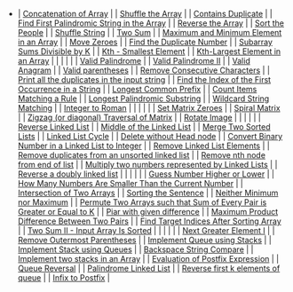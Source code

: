- | [](https://leetcode.com/problems/concatenation-of-array/)[Concatenation of Array](https://leetcode.com/problems/concatenation-of-array/) |
  | [](https://leetcode.com/problems/shuffle-the-array/)[Shuffle the Array](https://leetcode.com/problems/shuffle-the-array/) |
  | [](https://leetcode.com/problems/contains-duplicate/)[Contains Duplicate](https://leetcode.com/problems/contains-duplicate/) |
  | [](https://leetcode.com/problems/find-first-palindromic-string-in-the-array/)[Find First Palindromic String in the Array](https://leetcode.com/problems/find-first-palindromic-string-in-the-array/) |
  | [](https://www.geeksforgeeks.org/write-a-program-to-reverse-an-array-or-string/)[Reverse the Array](https://www.geeksforgeeks.org/write-a-program-to-reverse-an-array-or-string/) |
  | [](https://leetcode.com/problems/sort-the-people/)[Sort the People](https://leetcode.com/problems/sort-the-people/) |
  | [](https://leetcode.com/problems/shuffle-string/)[Shuffle String](https://leetcode.com/problems/shuffle-string/) |
  | [](https://leetcode.com/problems/two-sum/)[Two Sum](https://leetcode.com/problems/two-sum/) |
  | [](https://www.geeksforgeeks.org/maximum-and-minimum-in-an-array/)[Maximum and Minimum Element in an Array](https://www.geeksforgeeks.org/maximum-and-minimum-in-an-array/) |
  | [](https://leetcode.com/problems/move-zeroes/)[Move Zeroes](https://leetcode.com/problems/move-zeroes/) |
  | [](https://leetcode.com/problems/find-the-duplicate-number/)[Find the Duplicate Number](https://leetcode.com/problems/find-the-duplicate-number/) |
  | [](https://leetcode.com/problems/subarray-sums-divisible-by-k/)[Subarray Sums Divisible by K](https://leetcode.com/problems/subarray-sums-divisible-by-k/) |
  | [](https://practice.geeksforgeeks.org/problems/kth-smallest-element5635/1)[Kth - Smallest Element](https://practice.geeksforgeeks.org/problems/kth-smallest-element5635/1) |
  | [](https://leetcode.com/problems/kth-largest-element-in-an-array/)[Kth-Largest Element in an Array](https://leetcode.com/problems/kth-largest-element-in-an-array/) |
  |  |
  |  |
  | [](https://leetcode.com/problems/valid-palindrome/)[Valid Palindrome](https://leetcode.com/problems/valid-palindrome/) |
  | [](https://leetcode.com/problems/valid-palindrome-ii/)[Valid Palindrome II](https://leetcode.com/problems/valid-palindrome-ii/) |
  | [](https://leetcode.com/problems/valid-anagram/)[Valid Anagram](https://leetcode.com/problems/valid-anagram/) |
  | [](https://leetcode.com/problems/valid-parentheses/)[Valid parentheses](https://leetcode.com/problems/valid-parentheses/) |
  | [](https://practice.geeksforgeeks.org/problems/consecutive-elements2306/1)[Remove Consecutive Characters](https://practice.geeksforgeeks.org/problems/consecutive-elements2306/1) |
  | [](https://www.geeksforgeeks.org/print-all-the-duplicates-in-the-input-string/)[Print all the duplicates in the input string](https://www.geeksforgeeks.org/print-all-the-duplicates-in-the-input-string/) |
  | [](https://leetcode.com/problems/find-the-index-of-the-first-occurrence-in-a-string/)[Find the Index of the First Occurrence in a String](https://leetcode.com/problems/find-the-index-of-the-first-occurrence-in-a-string/) |
  | [](https://leetcode.com/problems/longest-common-prefix/)[Longest Common Prefix](https://leetcode.com/problems/longest-common-prefix/) |
  | [](https://leetcode.com/problems/count-items-matching-a-rule/)[Count Items Matching a Rule](https://leetcode.com/problems/count-items-matching-a-rule/) |
  | [](https://leetcode.com/problems/longest-palindromic-substring/)[Longest Palindromic Substring](https://leetcode.com/problems/longest-palindromic-substring/) |
  | [](https://practice.geeksforgeeks.org/problems/wildcard-string-matching1126/1)[Wildcard String Matching](https://practice.geeksforgeeks.org/problems/wildcard-string-matching1126/1) |
  | [](https://leetcode.com/problems/integer-to-roman/)[Integer to Roman](https://leetcode.com/problems/integer-to-roman/) |
  |  |
  |  |
  | [](https://leetcode.com/problems/set-matrix-zeroes/)[Set Matrix Zeroes](https://leetcode.com/problems/set-matrix-zeroes/) |
  | [](https://leetcode.com/problems/spiral-matrix/)[Spiral Matrix](https://leetcode.com/problems/spiral-matrix/) |
  | [](https://www.geeksforgeeks.org/zigzag-or-diagonal-traversal-of-matrix/)[Zigzag (or diagonal) Traversal of Matrix](https://www.geeksforgeeks.org/zigzag-or-diagonal-traversal-of-matrix/) |
  | [](https://leetcode.com/problems/rotate-image/)[Rotate Image](https://leetcode.com/problems/rotate-image/) |
  |  |
  |  |
  | [](https://leetcode.com/problems/reverse-linked-list/)[Reverse Linked List](https://leetcode.com/problems/reverse-linked-list/) |
  | [](https://leetcode.com/problems/middle-of-the-linked-list/)[Middle of the Linked List](https://leetcode.com/problems/middle-of-the-linked-list/) |
  | [](https://leetcode.com/problems/merge-two-sorted-lists/)[Merge Two Sorted Lists](https://leetcode.com/problems/merge-two-sorted-lists/) |
  | [](https://leetcode.com/problems/linked-list-cycle/)[Linked List Cycle](https://leetcode.com/problems/linked-list-cycle/) |
  | [](https://www.geeksforgeeks.org/given-only-a-pointer-to-a-node-to-be-deleted-in-a-singly-linked-list-how-do-you-delete-it/)[Delete without Head node](https://www.geeksforgeeks.org/given-only-a-pointer-to-a-node-to-be-deleted-in-a-singly-linked-list-how-do-you-delete-it/) |
  | [](https://leetcode.com/problems/convert-binary-number-in-a-linked-list-to-integer/)[Convert Binary Number in a Linked List to Integer](https://leetcode.com/problems/convert-binary-number-in-a-linked-list-to-integer/) |
  | [](https://leetcode.com/problems/remove-linked-list-elements/)[Remove Linked List Elements](https://leetcode.com/problems/remove-linked-list-elements/) |
  | [](https://www.geeksforgeeks.org/remove-duplicates-from-an-unsorted-linked-list/)[Remove duplicates from an unsorted linked list](https://www.geeksforgeeks.org/remove-duplicates-from-an-unsorted-linked-list/) |
  | [](https://leetcode.com/problems/remove-nth-node-from-end-of-list/)[Remove nth node from end of list](https://leetcode.com/problems/remove-nth-node-from-end-of-list/) |
  | [](https://www.geeksforgeeks.org/multiply-two-numbers-represented-linked-lists/)[Multiply two numbers represented by Linked Lists](https://www.geeksforgeeks.org/multiply-two-numbers-represented-linked-lists/) |
  | [](https://practice.geeksforgeeks.org/problems/reverse-a-doubly-linked-list/1)[Reverse a doubly linked list](https://practice.geeksforgeeks.org/problems/reverse-a-doubly-linked-list/1) |
  |  |
  |  |
  | [](https://leetcode.com/problems/guess-number-higher-or-lower/)[Guess Number Higher or Lower](https://leetcode.com/problems/guess-number-higher-or-lower/) |
  | [](https://leetcode.com/problems/how-many-numbers-are-smaller-than-the-current-number/)[How Many Numbers Are Smaller Than the Current Number](https://leetcode.com/problems/how-many-numbers-are-smaller-than-the-current-number/) |
  | [](https://leetcode.com/problems/intersection-of-two-arrays/)[Intersection of Two Arrays](https://leetcode.com/problems/intersection-of-two-arrays/) |
  | [](https://leetcode.com/problems/sorting-the-sentence/)[Sorting the Sentence](https://leetcode.com/problems/sorting-the-sentence/) |
  | [](https://leetcode.com/problems/neither-minimum-nor-maximum/)[Neither Minimum nor Maximum](https://leetcode.com/problems/neither-minimum-nor-maximum/) |
  | [](https://www.geeksforgeeks.org/permute-two-arrays-sum-every-pair-greater-equal-k/)[Permute Two Arrays such that Sum of Every Pair is Greater or Equal to K](https://www.geeksforgeeks.org/permute-two-arrays-sum-every-pair-greater-equal-k/) |
  | [](https://www.geeksforgeeks.org/find-a-pair-with-the-given-difference/)[Piar with given difference](https://www.geeksforgeeks.org/find-a-pair-with-the-given-difference/) |
  | [](https://leetcode.com/problems/maximum-product-difference-between-two-pairs/)[Maximum Product Difference Between Two Pairs](https://leetcode.com/problems/maximum-product-difference-between-two-pairs/) |
  | [](https://leetcode.com/problems/find-target-indices-after-sorting-array/)[Find Target Indices After Sorting Array](https://leetcode.com/problems/find-target-indices-after-sorting-array/) |
  | [](https://leetcode.com/problems/two-sum-ii-input-array-is-sorted/)[Two Sum II - Input Array Is Sorted](https://leetcode.com/problems/two-sum-ii-input-array-is-sorted/) |
  |  |
  |   |
  | [](https://leetcode.com/problems/next-greater-element-i/)[Next Greater Element I](https://leetcode.com/problems/next-greater-element-i/) |
  | [](https://leetcode.com/problems/remove-outermost-parentheses/)[Remove Outermost Parentheses](https://leetcode.com/problems/remove-outermost-parentheses/) |
  | [](https://leetcode.com/problems/implement-queue-using-stacks/)[Implement Queue using Stacks](https://leetcode.com/problems/implement-queue-using-stacks/) |
  | [](https://leetcode.com/problems/implement-stack-using-queues/)[Implement Stack using Queues](https://leetcode.com/problems/implement-stack-using-queues/) |
  | [](https://leetcode.com/problems/backspace-string-compare/)[Backspace String Compare](https://leetcode.com/problems/backspace-string-compare/) |
  | [](https://www.geeksforgeeks.org/implement-two-stacks-in-an-array/)[Implement two stacks in an Array](https://www.geeksforgeeks.org/implement-two-stacks-in-an-array/) |
  | [](https://www.geeksforgeeks.org/stack-set-4-evaluation-postfix-expression/)[Evaluation of Postfix Expression](https://www.geeksforgeeks.org/stack-set-4-evaluation-postfix-expression/) |
  | [](https://practice.geeksforgeeks.org/problems/queue-reversal/1)[Queue Reversal](https://practice.geeksforgeeks.org/problems/queue-reversal/1) |
  | [](https://leetcode.com/problems/palindrome-linked-list/)[Palindrome Linked List](https://leetcode.com/problems/palindrome-linked-list/) |
  | [](https://practice.geeksforgeeks.org/problems/reverse-first-k-elements-of-queue/1)[Reverse first k elements of queue](https://practice.geeksforgeeks.org/problems/reverse-first-k-elements-of-queue/1) |
  | [](https://www.geeksforgeeks.org/stack-set-2-infix-to-postfix/)[Infix to Postfix](https://www.geeksforgeeks.org/stack-set-2-infix-to-postfix/) |